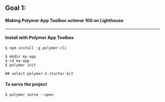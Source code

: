 ## Goal 1:
#### Making Polymer App Toolbox achieve 100 on Lighthouse
---

#### Install with Polymer App Toolbox

```
$ npm install -g polymer-cli

$ mkdir my-app
$ cd my-app
$ polymer init

## select polymer-2-starter-kit  
```

#### To serve the project

```
$ polymer serve --open
```

